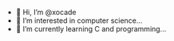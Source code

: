 - 👋 Hi, I’m @xocade
- 👀 I’m interested in computer science...
- 🌱 I’m currently learning C and programming...
